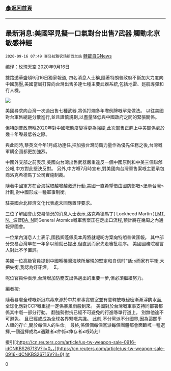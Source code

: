 ###  [:house:返回首頁](https://github.com/ourhimalayas/txt)
---

## 最新消息:美國罕見擬一口氣對台出售7武器 觸動北京敏感神經
`2020-09-16 07:49 喜马拉雅农场新西兰站` [轉載自GNews](https://gnews.org/zh-hant/360604/)

编译：玫瑰天空 2020年9月16日

據路透華盛頓9月16日獨家報道, 四名消息人士稱,隨著特朗普政府不斷加大力度向中國施壓,美國當局打算向台灣出售多達七種主要武器系統,包括地雷、廵航導彈和冇人機。

![](https://s3.amazonaws.com/gnews-media-offload/wp-content/uploads/2020/09/16074536/IMG_6424-1.jpg)

美國尋求向台灣一次過出售七種武器,將係打爛多年嚟例牌嘅罕見做法。 以往美國對台軍售總是分散進行,並且謹慎規劃,以盡量降低與中國政府之間的緊張關係。

但特朗普政府喺2020年對中國嘅態度變得更為強硬,此次軍售正趕上中美關係處於幾十年嚟最低谷之際。

與此同時,蔡英文今年1月成功連任,把加強台灣防衛力量作為優先任務之後,台灣嘅軍購企圖都更加強烈。

中國外交部之前表示,美國向台灣出售武器嚴重違反一個中國原則和中美三個聯郃公報,中方對此堅決反對。 另外,中方喺7月時宣布,對美國向台灣軍售案嘅主要承包商洛克希德馬丁公司實施制裁。

隨著中國軍方在台海採取越嚟越激進行動,美國一直希望借由國防部嘅≤堡壘台灣≤計劃,對中國形成一種軍事制衡。

駐美國台北經濟文化代表處未回應置評要求。

三位了解國會山交易情況的消息人士表示,洛克希德馬丁( Lockheed Martin )[LMT. N、](https://cn.reuters.com/companies/LMT.N)波音[BA. N](https://cn.reuters.com/companies/BA.N)同General Atomics嘅軍售案正在走出口流程,預計將在幾周之內通報畀國會。

一位業內消息人士表示,國務卿蓬佩奥本周將就呢啲方案向特朗普做匯報。 其中部分交易台灣早在一年多以前就已提出,但直到而家先走審批程序。 美國國務院發言人對此不予置評。

美國一位高級官員提到中國喺檯灣海峽所展現的堅定和自信时“话:≤而家冇平衡,大把失衡,我認為好牙煙。  Σ。

呢位官員仲表示,台灣增加防務支出係邁出的重要一步,但必須繼續努力。

編者按:

隨著暴虐全球嘅新冠病毒來源於中共軍事實驗室並有意釋放嘅秘密漸漸浮齣水面,全球化應對CCP嘅重搥一定係暴風雨般到來。 美國對於台灣嘅軍事支持同部署都係其中嘅一部分行動。 翻強勢對抗已經不可避免的行進喺單行道上。 別無他途不可避免。 且已經或成為全球各界緊嘅共識。 此刻,不分黨派不分國界,因為這關乎人類的存亡,關於每個人的生命。 最終,係個個每個黨派每個團體都會面臨嘅一種選擇,一個選擇成為≤遇難者≤仲係≤倖存者≤嘅時刻!

援引[:https://cn.reuters.com/article/us-tw-weapon-sale-0916-idCNKBS2671SV?il=0。。](https://cn.reuters.com/article/us-tw-weapon-sale-0916-idCNKBS2671SV?il=0) [ht](https://cn.reuters.com/article/us-tw-weapon-sale-0916-idCNKBS2671SV?il=0)

0
